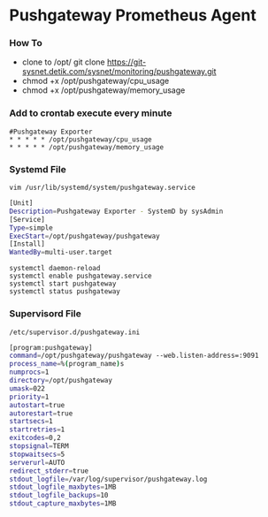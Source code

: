 # Pushgateway Prometheus Agent

### How To

- clone to /opt/
  git clone https://git-sysnet.detik.com/sysnet/monitoring/pushgateway.git
- chmod +x /opt/pushgateway/cpu_usage
- chmod +x /opt/pushgateway/memory_usage

### Add to crontab execute every minute
```
#Pushgateway Exporter
* * * * * /opt/pushgateway/cpu_usage
* * * * * /opt/pushgateway/memory_usage
```


### Systemd File

```
vim /usr/lib/systemd/system/pushgateway.service 
```

```sh
[Unit]
Description=Pushgateway Exporter - SystemD by sysAdmin
[Service]
Type=simple
ExecStart=/opt/pushgateway/pushgateway
[Install]
WantedBy=multi-user.target
```
```
systemctl daemon-reload
systemctl enable pushgateway.service
systemctl start pushgateway
systemctl status pushgateway
```

### Supervisord File
```
/etc/supervisor.d/pushgateway.ini
```

```sh
[program:pushgateway]
command=/opt/pushgateway/pushgateway --web.listen-address=:9091
process_name=%(program_name)s
numprocs=1
directory=/opt/pushgateway
umask=022
priority=1
autostart=true
autorestart=true
startsecs=1
startretries=1
exitcodes=0,2
stopsignal=TERM
stopwaitsecs=5
serverurl=AUTO
redirect_stderr=true
stdout_logfile=/var/log/supervisor/pushgateway.log
stdout_logfile_maxbytes=1MB
stdout_logfile_backups=10
stdout_capture_maxbytes=1MB
```
